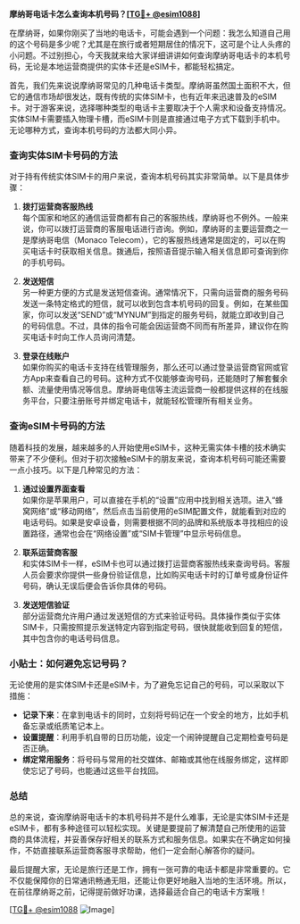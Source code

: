 **摩纳哥电话卡怎么查询本机号码？[[TG💪+ @esim1088](https://t.me/s/esim1088)]**

在摩纳哥，如果你刚买了当地的电话卡，可能会遇到一个问题：我怎么知道自己用的这个号码是多少呢？尤其是在旅行或者短期居住的情况下，这可是个让人头疼的小问题。不过别担心，今天我就来给大家详细讲讲如何查询摩纳哥电话卡的本机号码，无论是本地运营商提供的实体卡还是eSIM卡，都能轻松搞定。

首先，我们先来说说摩纳哥常见的几种电话卡类型。摩纳哥虽然国土面积不大，但它的通信市场却很发达，既有传统的实体SIM卡，也有近年来迅速普及的eSIM卡。对于游客来说，选择哪种类型的电话卡主要取决于个人需求和设备支持情况。实体SIM卡需要插入物理卡槽，而eSIM卡则是直接通过电子方式下载到手机中。无论哪种方式，查询本机号码的方法都大同小异。

### 查询实体SIM卡号码的方法

对于持有传统实体SIM卡的用户来说，查询本机号码其实非常简单。以下是具体步骤：

1. **拨打运营商客服热线**  
   每个国家和地区的通信运营商都有自己的客服热线，摩纳哥也不例外。一般来说，你可以拨打运营商的客服电话进行咨询。例如，摩纳哥的主要运营商之一是摩纳哥电信（Monaco Telecom），它的客服热线通常是固定的，可以在购买电话卡时获取相关信息。拨通后，按照语音提示输入相关信息即可查询到你的手机号码。

2. **发送短信**  
   另一种更方便的方式是发送短信查询。通常情况下，只需向运营商的服务号码发送一条特定格式的短信，就可以收到包含本机号码的回复。例如，在某些国家，你可以发送“SEND”或“MYNUM”到指定的服务号码，就能立即收到自己的号码信息。不过，具体的指令可能会因运营商不同而有所差异，建议你在购买电话卡时向工作人员询问清楚。

3. **登录在线账户**  
   如果你购买的电话卡支持在线管理服务，那么还可以通过登录运营商官网或官方App来查看自己的号码。这种方式不仅能够查询号码，还能随时了解套餐余额、流量使用情况等信息。摩纳哥电信等主流运营商一般都提供这样的在线服务平台，只要注册账号并绑定电话卡，就能轻松管理所有相关业务。

### 查询eSIM卡号码的方法

随着科技的发展，越来越多的人开始使用eSIM卡，这种无需实体卡槽的技术确实带来了不少便利。但对于初次接触eSIM卡的朋友来说，查询本机号码可能还需要一点小技巧。以下是几种常见的方法：

1. **通过设置界面查看**  
   如果你是苹果用户，可以直接在手机的“设置”应用中找到相关选项。进入“蜂窝网络”或“移动网络”，然后点击当前使用的eSIM配置文件，就能看到对应的电话号码。如果是安卓设备，则需要根据不同的品牌和系统版本寻找相应的设置路径，通常也会在“网络设置”或“SIM卡管理”中显示号码信息。

2. **联系运营商客服**  
   和实体SIM卡一样，eSIM卡也可以通过拨打运营商客服热线来查询号码。客服人员会要求你提供一些身份验证信息，比如购买电话卡时的订单号或身份证件号码，确认无误后便会告诉你具体的号码。

3. **发送短信验证**  
   部分运营商允许用户通过发送短信的方式来验证号码。具体操作类似于实体SIM卡，只需按照提示发送特定内容到指定号码，很快就能收到回复的短信，其中包含你的电话号码信息。

### 小贴士：如何避免忘记号码？

无论使用的是实体SIM卡还是eSIM卡，为了避免忘记自己的号码，可以采取以下措施：

- **记录下来**：在拿到电话卡的同时，立刻将号码记在一个安全的地方，比如手机备忘录或纸质笔记本上。
- **设置提醒**：利用手机自带的日历功能，设定一个闹钟提醒自己定期检查号码是否正确。
- **绑定常用服务**：将号码与常用的社交媒体、邮箱或其他在线服务绑定，这样即使忘记了号码，也能通过这些平台找回。

### 总结

总的来说，查询摩纳哥电话卡的本机号码并不是什么难事，无论是实体SIM卡还是eSIM卡，都有多种途径可以轻松实现。关键是要提前了解清楚自己所使用的运营商的具体流程，并妥善保存好相关的联系方式和服务信息。如果实在不确定如何操作，不妨直接联系运营商客服寻求帮助，他们一定会耐心解答你的疑问。

最后提醒大家，无论是旅行还是工作，拥有一张可靠的电话卡都是非常重要的。它不仅能保障你的日常通讯畅通无阻，还能让你更好地融入当地的生活环境。所以，在前往摩纳哥之前，记得提前做好功课，选择最适合自己的电话卡方案哦！

[[TG💪+ @esim1088](https://t.me/s/esim1088) ![Image](https://i.postimg.cc/4NQfJmqS/Snipaste-2025-05-13-00-14-12.png)]